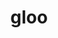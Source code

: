 ---
title: "gloo"
layout: cache
categories: [package, develop]
meta: {"compilers": ["apple-clang@16.0.0", "gcc@11.4.0", "gcc@13.2.0"], "num_specs": 45, "num_specs_by_stack": {"e4s": 9, "e4s-neoverse_v1": 6, "ml-darwin-aarch64-mps": 6, "ml-linux-aarch64-cpu": 6, "ml-linux-aarch64-cuda": 6, "ml-linux-x86_64-cpu": 6, "ml-linux-x86_64-cuda": 6, "root": 45}, "oss": ["sequoia", "ubuntu22.04", "ubuntu24.04"], "platforms": ["darwin", "linux"], "stacks": ["e4s", "e4s-neoverse_v1", "ml-darwin-aarch64-mps", "ml-linux-aarch64-cpu", "ml-linux-aarch64-cuda", "ml-linux-x86_64-cpu", "ml-linux-x86_64-cuda", "root"], "targets": ["aarch64", "neoverse_v1", "x86_64_v3"], "versions": ["2023-12-03"]}
spec_details: [{"compiler": "gcc@11.4.0", "hash": "2ahrbrf6systiyoyh7gmj7thajqsmkzj", "os": "ubuntu22.04", "platform": "linux", "size": "-", "stacks": ["e4s", "root"], "target": "x86_64_v3", "variants": ["build_system=cmake", "build_type=Release", "+cuda", "cuda_arch:=none", "generator=ninja", "~ipo", "~libuv"], "versions": ["2023-12-03"]}, {"compiler": "gcc@13.2.0", "hash": "2brgf33n55utwkh7ortzmmqk5pw7vyi4", "os": "ubuntu24.04", "platform": "linux", "size": "-", "stacks": ["ml-linux-aarch64-cuda", "root"], "target": "aarch64", "variants": ["build_system=cmake", "build_type=Release", "+cuda", "cuda_arch:=80", "generator=ninja", "~ipo", "~libuv"], "versions": ["2023-12-03"]}, {"compiler": "gcc@13.2.0", "hash": "2zqllm7jo3a3uu7cg7uik4xh5jneipor", "os": "ubuntu24.04", "platform": "linux", "size": "-", "stacks": ["ml-linux-x86_64-cpu", "root"], "target": "x86_64_v3", "variants": ["build_system=cmake", "build_type=Release", "~cuda", "generator=ninja", "~ipo", "~libuv"], "versions": ["2023-12-03"]}, {"compiler": "gcc@11.4.0", "hash": "34zbollt3xdldzh3yf44je22stwo46tc", "os": "ubuntu22.04", "platform": "linux", "size": "-", "stacks": ["e4s-neoverse_v1", "root"], "target": "neoverse_v1", "variants": ["build_system=cmake", "build_type=Release", "~cuda", "generator=ninja", "~ipo", "~libuv"], "versions": ["2023-12-03"]}, {"compiler": "gcc@13.2.0", "hash": "3e4ab2fk3w35cn5w42ihkcnzjzihqshu", "os": "ubuntu24.04", "platform": "linux", "size": "-", "stacks": ["ml-linux-aarch64-cpu", "root"], "target": "aarch64", "variants": ["build_system=cmake", "build_type=Release", "~cuda", "generator=ninja", "~ipo", "~libuv"], "versions": ["2023-12-03"]}, {"compiler": "gcc@13.2.0", "hash": "43x6bzqkxmqfnlx4cglgqtu3vhvgozk3", "os": "ubuntu24.04", "platform": "linux", "size": "-", "stacks": ["ml-linux-x86_64-cpu", "root"], "target": "x86_64_v3", "variants": ["build_system=cmake", "build_type=Release", "~cuda", "generator=ninja", "~ipo", "~libuv"], "versions": ["2023-12-03"]}, {"compiler": "apple-clang@16.0.0", "hash": "4engr57pqsyouvfptryxlr6rvmffsvcg", "os": "sequoia", "platform": "darwin", "size": "-", "stacks": ["ml-darwin-aarch64-mps", "root"], "target": "aarch64", "variants": ["build_system=cmake", "build_type=Release", "~cuda", "generator=ninja", "~ipo", "+libuv"], "versions": ["2023-12-03"]}, {"compiler": "gcc@13.2.0", "hash": "4fat5vyhyzquvqu3y24aebdh7lrjfpt3", "os": "ubuntu24.04", "platform": "linux", "size": "-", "stacks": ["ml-linux-aarch64-cpu", "root"], "target": "aarch64", "variants": ["build_system=cmake", "build_type=Release", "~cuda", "generator=ninja", "~ipo", "~libuv"], "versions": ["2023-12-03"]}, {"compiler": "gcc@11.4.0", "hash": "5bqpfi4632srpi2bmmktk7nb7g62k6da", "os": "ubuntu22.04", "platform": "linux", "size": "-", "stacks": ["e4s", "root"], "target": "x86_64_v3", "variants": ["build_system=cmake", "build_type=Release", "+cuda", "cuda_arch:=none", "generator=ninja", "~ipo", "~libuv"], "versions": ["2023-12-03"]}, {"compiler": "apple-clang@16.0.0", "hash": "7s37zhdmnj4obleakqzmut6edlgy5gzh", "os": "sequoia", "platform": "darwin", "size": "-", "stacks": ["ml-darwin-aarch64-mps", "root"], "target": "aarch64", "variants": ["build_system=cmake", "build_type=Release", "~cuda", "generator=ninja", "~ipo", "+libuv"], "versions": ["2023-12-03"]}, {"compiler": "gcc@13.2.0", "hash": "ady5rxfwpi2uom3a66hfzxrurxgzpuca", "os": "ubuntu24.04", "platform": "linux", "size": "-", "stacks": ["ml-linux-aarch64-cpu", "root"], "target": "aarch64", "variants": ["build_system=cmake", "build_type=Release", "~cuda", "generator=ninja", "~ipo", "~libuv"], "versions": ["2023-12-03"]}, {"compiler": "gcc@13.2.0", "hash": "cozox4gqklhws3wxpdj4ryfftbxg6nj7", "os": "ubuntu24.04", "platform": "linux", "size": "-", "stacks": ["ml-linux-x86_64-cpu", "root"], "target": "x86_64_v3", "variants": ["build_system=cmake", "build_type=Release", "~cuda", "generator=ninja", "~ipo", "~libuv"], "versions": ["2023-12-03"]}, {"compiler": "gcc@11.4.0", "hash": "epzlfokwptnyppk3pt33co7hvm4663ii", "os": "ubuntu22.04", "platform": "linux", "size": "-", "stacks": ["e4s-neoverse_v1", "root"], "target": "neoverse_v1", "variants": ["build_system=cmake", "build_type=Release", "~cuda", "generator=ninja", "~ipo", "~libuv"], "versions": ["2023-12-03"]}, {"compiler": "gcc@13.2.0", "hash": "faotxwzambkmawl46oxu5yohbu7jhbjv", "os": "ubuntu24.04", "platform": "linux", "size": "-", "stacks": ["ml-linux-aarch64-cuda", "root"], "target": "aarch64", "variants": ["build_system=cmake", "build_type=Release", "+cuda", "cuda_arch:=80", "generator=ninja", "~ipo", "~libuv"], "versions": ["2023-12-03"]}, {"compiler": "gcc@13.2.0", "hash": "ffac64vqrlp67sgq4p2t6oonmob2qqfc", "os": "ubuntu24.04", "platform": "linux", "size": "-", "stacks": ["ml-linux-aarch64-cuda", "root"], "target": "aarch64", "variants": ["build_system=cmake", "build_type=Release", "+cuda", "cuda_arch:=80", "generator=ninja", "~ipo", "~libuv"], "versions": ["2023-12-03"]}, {"compiler": "gcc@11.4.0", "hash": "fxd7mbgqkwlttteye5evcnniswhdzq54", "os": "ubuntu22.04", "platform": "linux", "size": "-", "stacks": ["e4s", "root"], "target": "x86_64_v3", "variants": ["build_system=cmake", "build_type=Release", "~cuda", "generator=ninja", "~ipo", "~libuv"], "versions": ["2023-12-03"]}, {"compiler": "gcc@11.4.0", "hash": "hffosp3qpyukuos5zjlcovxdxkutzh3f", "os": "ubuntu22.04", "platform": "linux", "size": "-", "stacks": ["e4s-neoverse_v1", "root"], "target": "neoverse_v1", "variants": ["build_system=cmake", "build_type=Release", "~cuda", "generator=ninja", "~ipo", "~libuv"], "versions": ["2023-12-03"]}, {"compiler": "gcc@11.4.0", "hash": "i2dbienqyyuty4zj5p777lmzshlu7yga", "os": "ubuntu22.04", "platform": "linux", "size": "-", "stacks": ["e4s-neoverse_v1", "root"], "target": "neoverse_v1", "variants": ["build_system=cmake", "build_type=Release", "+cuda", "cuda_arch:=none", "generator=ninja", "~ipo", "~libuv"], "versions": ["2023-12-03"]}, {"compiler": "gcc@13.2.0", "hash": "iaad4hg7tu7ny6huyaltzioxsmnf44g2", "os": "ubuntu24.04", "platform": "linux", "size": "-", "stacks": ["ml-linux-aarch64-cpu", "root"], "target": "aarch64", "variants": ["build_system=cmake", "build_type=Release", "~cuda", "generator=ninja", "~ipo", "~libuv"], "versions": ["2023-12-03"]}, {"compiler": "gcc@11.4.0", "hash": "jaxti6mozn3qndwkk5s3zhavdbsar6p7", "os": "ubuntu22.04", "platform": "linux", "size": "-", "stacks": ["e4s", "root"], "target": "x86_64_v3", "variants": ["build_system=cmake", "build_type=Release", "+cuda", "cuda_arch:=none", "generator=ninja", "~ipo", "~libuv"], "versions": ["2023-12-03"]}, {"compiler": "apple-clang@16.0.0", "hash": "jbanhcmxt7smqrdxa7d3l5y2hipowvr4", "os": "sequoia", "platform": "darwin", "size": "-", "stacks": ["ml-darwin-aarch64-mps", "root"], "target": "aarch64", "variants": ["build_system=cmake", "build_type=Release", "~cuda", "generator=ninja", "~ipo", "+libuv"], "versions": ["2023-12-03"]}, {"compiler": "gcc@13.2.0", "hash": "kqv26ldmqgldketlkcxptpmvs6sbnxzb", "os": "ubuntu24.04", "platform": "linux", "size": "-", "stacks": ["ml-linux-x86_64-cpu", "root"], "target": "x86_64_v3", "variants": ["build_system=cmake", "build_type=Release", "~cuda", "generator=ninja", "~ipo", "~libuv"], "versions": ["2023-12-03"]}, {"compiler": "gcc@11.4.0", "hash": "lafqz2yp3hnyz7xsa7s4puzbwvmo2asq", "os": "ubuntu22.04", "platform": "linux", "size": "-", "stacks": ["e4s", "root"], "target": "x86_64_v3", "variants": ["build_system=cmake", "build_type=Release", "~cuda", "generator=ninja", "~ipo", "~libuv"], "versions": ["2023-12-03"]}, {"compiler": "gcc@11.4.0", "hash": "mllteoypjv2dyo2f7izoz7hn5nt7x6ka", "os": "ubuntu22.04", "platform": "linux", "size": "-", "stacks": ["e4s", "root"], "target": "x86_64_v3", "variants": ["build_system=cmake", "build_type=Release", "~cuda", "generator=ninja", "~ipo", "~libuv"], "versions": ["2023-12-03"]}, {"compiler": "gcc@13.2.0", "hash": "n52wke6semmjrkb5ume3yh6xwekjzi3f", "os": "ubuntu24.04", "platform": "linux", "size": "-", "stacks": ["ml-linux-aarch64-cuda", "root"], "target": "aarch64", "variants": ["build_system=cmake", "build_type=Release", "+cuda", "cuda_arch:=80", "generator=ninja", "~ipo", "~libuv"], "versions": ["2023-12-03"]}, {"compiler": "gcc@13.2.0", "hash": "ndeloh2i7tqxahn65me2ob45qae74j7d", "os": "ubuntu24.04", "platform": "linux", "size": "-", "stacks": ["ml-linux-aarch64-cuda", "root"], "target": "aarch64", "variants": ["build_system=cmake", "build_type=Release", "+cuda", "cuda_arch:=80", "generator=ninja", "~ipo", "~libuv"], "versions": ["2023-12-03"]}, {"compiler": "apple-clang@16.0.0", "hash": "o4whrthpbblab26ctre455fljdt6pp6h", "os": "sequoia", "platform": "darwin", "size": "-", "stacks": ["ml-darwin-aarch64-mps", "root"], "target": "aarch64", "variants": ["build_system=cmake", "build_type=Release", "~cuda", "generator=ninja", "~ipo", "+libuv"], "versions": ["2023-12-03"]}, {"compiler": "gcc@11.4.0", "hash": "ov77pmlvuj7wehhagyrrr4qyz3urv63j", "os": "ubuntu22.04", "platform": "linux", "size": "-", "stacks": ["e4s-neoverse_v1", "root"], "target": "neoverse_v1", "variants": ["build_system=cmake", "build_type=Release", "~cuda", "generator=ninja", "~ipo", "~libuv"], "versions": ["2023-12-03"]}, {"compiler": "gcc@13.2.0", "hash": "puowni2ie6y5qstwn2ahrsbwiw6xgshv", "os": "ubuntu24.04", "platform": "linux", "size": "-", "stacks": ["ml-linux-aarch64-cpu", "root"], "target": "aarch64", "variants": ["build_system=cmake", "build_type=Release", "~cuda", "generator=ninja", "~ipo", "~libuv"], "versions": ["2023-12-03"]}, {"compiler": "gcc@13.2.0", "hash": "pwpjvjkhbydfopsdnnfhhpi7ohvtxcxy", "os": "ubuntu24.04", "platform": "linux", "size": "-", "stacks": ["ml-linux-x86_64-cpu", "root"], "target": "x86_64_v3", "variants": ["build_system=cmake", "build_type=Release", "~cuda", "generator=ninja", "~ipo", "~libuv"], "versions": ["2023-12-03"]}, {"compiler": "gcc@13.2.0", "hash": "q7hruetfqkjjy7lojyabnctaaandyk7r", "os": "ubuntu24.04", "platform": "linux", "size": "-", "stacks": ["ml-linux-x86_64-cuda", "root"], "target": "x86_64_v3", "variants": ["build_system=cmake", "build_type=Release", "+cuda", "cuda_arch:=80", "generator=ninja", "~ipo", "~libuv"], "versions": ["2023-12-03"]}, {"compiler": "gcc@11.4.0", "hash": "qajxjxz6cwsbjmbl7rselu6wjxmeulek", "os": "ubuntu22.04", "platform": "linux", "size": "-", "stacks": ["e4s", "root"], "target": "x86_64_v3", "variants": ["build_system=cmake", "build_type=Release", "~cuda", "generator=ninja", "~ipo", "~libuv"], "versions": ["2023-12-03"]}, {"compiler": "gcc@11.4.0", "hash": "qrp2bnw2ar35ihbtb6ntmrp2twf5rx3b", "os": "ubuntu22.04", "platform": "linux", "size": "-", "stacks": ["e4s", "root"], "target": "x86_64_v3", "variants": ["build_system=cmake", "build_type=Release", "~cuda", "generator=ninja", "~ipo", "~libuv"], "versions": ["2023-12-03"]}, {"compiler": "gcc@11.4.0", "hash": "r4lc6isrwmudqgja2i2bk2q7wrzvu5xt", "os": "ubuntu22.04", "platform": "linux", "size": "-", "stacks": ["e4s-neoverse_v1", "root"], "target": "neoverse_v1", "variants": ["build_system=cmake", "build_type=Release", "+cuda", "cuda_arch:=none", "generator=ninja", "~ipo", "~libuv"], "versions": ["2023-12-03"]}, {"compiler": "gcc@13.2.0", "hash": "stukloh4qcxcfmmpwxwpxdsyd63uix37", "os": "ubuntu24.04", "platform": "linux", "size": "-", "stacks": ["ml-linux-x86_64-cuda", "root"], "target": "x86_64_v3", "variants": ["build_system=cmake", "build_type=Release", "+cuda", "cuda_arch:=80", "generator=ninja", "~ipo", "~libuv"], "versions": ["2023-12-03"]}, {"compiler": "gcc@13.2.0", "hash": "t2a5bhkk5odhdxuiwa4uwbertvufx4ne", "os": "ubuntu24.04", "platform": "linux", "size": "-", "stacks": ["ml-linux-aarch64-cuda", "root"], "target": "aarch64", "variants": ["build_system=cmake", "build_type=Release", "+cuda", "cuda_arch:=80", "generator=ninja", "~ipo", "~libuv"], "versions": ["2023-12-03"]}, {"compiler": "gcc@11.4.0", "hash": "twry2wuorfctatuw4depcrp3dno5thlm", "os": "ubuntu22.04", "platform": "linux", "size": "-", "stacks": ["e4s", "root"], "target": "x86_64_v3", "variants": ["build_system=cmake", "build_type=Release", "~cuda", "generator=ninja", "~ipo", "~libuv"], "versions": ["2023-12-03"]}, {"compiler": "gcc@13.2.0", "hash": "u3ljjzawulf366beilpfvjdban7rhklz", "os": "ubuntu24.04", "platform": "linux", "size": "-", "stacks": ["ml-linux-aarch64-cpu", "root"], "target": "aarch64", "variants": ["build_system=cmake", "build_type=Release", "~cuda", "generator=ninja", "~ipo", "~libuv"], "versions": ["2023-12-03"]}, {"compiler": "gcc@13.2.0", "hash": "wm7vvrog2be5qrdykapek4vpapixmcbn", "os": "ubuntu24.04", "platform": "linux", "size": "-", "stacks": ["ml-linux-x86_64-cuda", "root"], "target": "x86_64_v3", "variants": ["build_system=cmake", "build_type=Release", "+cuda", "cuda_arch:=80", "generator=ninja", "~ipo", "~libuv"], "versions": ["2023-12-03"]}, {"compiler": "apple-clang@16.0.0", "hash": "x2npibxpgh62id3vxkmzfvpkrattgknd", "os": "sequoia", "platform": "darwin", "size": "-", "stacks": ["ml-darwin-aarch64-mps", "root"], "target": "aarch64", "variants": ["build_system=cmake", "build_type=Release", "~cuda", "generator=ninja", "~ipo", "+libuv"], "versions": ["2023-12-03"]}, {"compiler": "gcc@13.2.0", "hash": "xle57qzwvjm4vulxig2xbsvz55weyg5d", "os": "ubuntu24.04", "platform": "linux", "size": "-", "stacks": ["ml-linux-x86_64-cpu", "root"], "target": "x86_64_v3", "variants": ["build_system=cmake", "build_type=Release", "~cuda", "generator=ninja", "~ipo", "~libuv"], "versions": ["2023-12-03"]}, {"compiler": "gcc@13.2.0", "hash": "xv7lpesbmcvsgrrpmz3ujjzbualcjxar", "os": "ubuntu24.04", "platform": "linux", "size": "-", "stacks": ["ml-linux-x86_64-cuda", "root"], "target": "x86_64_v3", "variants": ["build_system=cmake", "build_type=Release", "+cuda", "cuda_arch:=80", "generator=ninja", "~ipo", "~libuv"], "versions": ["2023-12-03"]}, {"compiler": "apple-clang@16.0.0", "hash": "y7v4xb66xcsbn4jkyaxsuspuuejf25mu", "os": "sequoia", "platform": "darwin", "size": "-", "stacks": ["ml-darwin-aarch64-mps", "root"], "target": "aarch64", "variants": ["build_system=cmake", "build_type=Release", "~cuda", "generator=ninja", "~ipo", "+libuv"], "versions": ["2023-12-03"]}, {"compiler": "gcc@13.2.0", "hash": "zb3wvybv5btumhwugziliqufcpv7tvzz", "os": "ubuntu24.04", "platform": "linux", "size": "-", "stacks": ["ml-linux-x86_64-cuda", "root"], "target": "x86_64_v3", "variants": ["build_system=cmake", "build_type=Release", "+cuda", "cuda_arch:=80", "generator=ninja", "~ipo", "~libuv"], "versions": ["2023-12-03"]}, {"compiler": "gcc@13.2.0", "hash": "zvtqgylzth6fdmpob4zhshgzc6afwemq", "os": "ubuntu24.04", "platform": "linux", "size": "-", "stacks": ["ml-linux-x86_64-cuda", "root"], "target": "x86_64_v3", "variants": ["build_system=cmake", "build_type=Release", "+cuda", "cuda_arch:=80", "generator=ninja", "~ipo", "~libuv"], "versions": ["2023-12-03"]}]
---